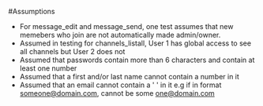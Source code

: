 #Assumptions

* For message_edit and message_send, one test assumes that new memebers who join are not automatically made admin/owner.
* Assumed in testing for channels_listall, User 1 has global access to see all channels but User 2 does not
* Assumed that passwords contain more than 6 characters and contain at least one number
* Assumed that a first and/or last name cannot contain a number in it
* Assumed that an email cannot contain a ' ' in it e.g if in format someone@domain.com, cannot be some one@domain.com